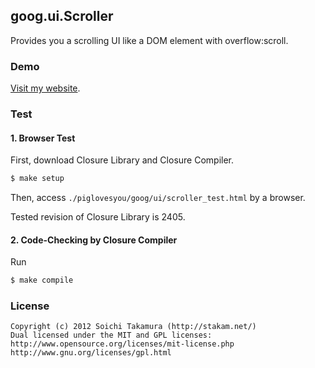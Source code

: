 ## goog.ui.Scroller
Provides you a scrolling UI like a DOM element with overflow:scroll.



### Demo
[Visit my website](http://stakam.net/closure/120618/).



### Test

#### 1. Browser Test
First, download Closure Library and Closure Compiler.
```bash
$ make setup
```
Then, access ```./piglovesyou/goog/ui/scroller_test.html``` by a browser.

Tested revision of Closure Library is 2405.

#### 2. Code-Checking by Closure Compiler
Run 
```bash
$ make compile
```




### License
```
Copyright (c) 2012 Soichi Takamura (http://stakam.net/)
Dual licensed under the MIT and GPL licenses:
http://www.opensource.org/licenses/mit-license.php
http://www.gnu.org/licenses/gpl.html
``` 
